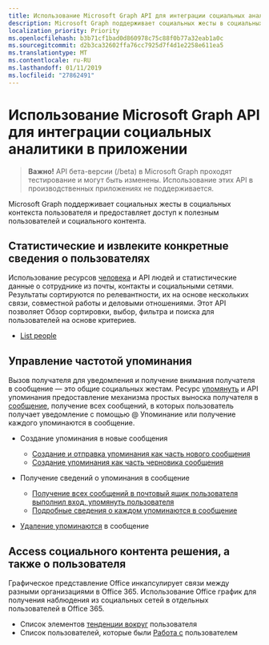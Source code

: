 ```yaml
---
title: Использование Microsoft Graph API для интеграции социальных аналитики в приложении
description: Microsoft Graph поддерживает социальных жесты в социальных контекста пользователя и предоставляет доступ к полезным пользователей и социального контента.
localization_priority: Priority
ms.openlocfilehash: b3b71cf1bad0d860978c75c88f0b77a32eab1a0c
ms.sourcegitcommit: d2b3ca32602ffa76cc7925d7f4d1e2258e611ea5
ms.translationtype: MT
ms.contentlocale: ru-RU
ms.lasthandoff: 01/11/2019
ms.locfileid: "27862491"
---
```

# <a name="use-the-microsoft-graph-api-to-integrate-social-intelligence-in-an-app"></a>Использование Microsoft Graph API для интеграции социальных аналитики в приложении

> **Важно!** API бета-версии (/beta) в Microsoft Graph проходят тестирование и могут быть изменены. Использование этих API в производственных приложениях не поддерживается.

Microsoft Graph поддерживает социальных жесты в социальных контекста пользователя и предоставляет доступ к полезным пользователей и социального контента.

## <a name="aggregate-and-extract-specific-information-about-people"></a>Статистические и извлеките конкретные сведения о пользователях

Использование ресурсов [человека](../resources/person.md) и API людей и статистические данные о сотруднике из почты, контакты и социальными сетями. Результаты сортируются по релевантности, их на основе нескольких связи, совместной работы и деловыми отношениями. Этот API позволяет Обзор сортировки, выбор, фильтра и поиска для пользователей на основе критериев.

- [List people](../api/user-list-people.md)

## <a name="manage--mentions"></a>Управление частотой упоминания

Вызов получателя для уведомления и получение внимания получателя в сообщение — это общие социальных жестам.
Ресурс [упомянуть](../resources/mention.md) и API упоминания предоставление механизма простых выноска получателя в [сообщение](../resources/message.md), получение всех сообщений, в которых пользователь получает уведомление с помощью @ Упоминание или получение каждого упоминаются в сообщение.

<!--
Include the next sentence when supporting events.

**Mention** is also supported by [Event](../resources/event.md).

-->

- Создание упоминания в новые сообщения

  - [Создание и отправка упоминания как часть нового сообщения](../api/user-sendmail.md#request-2)
  - [Создание упоминания как часть черновика сообщения](../api/user-post-messages.md#request-2)

- Получение сведений о упоминания в сообщение

  - [Получение всех сообщений в почтовый ящик пользователя выполнил вход, упомянуть пользователя](../api/user-list-messages.md#request-2)
  - [Подробные сведения о каждом упоминаются в сообщение](../api/message-get.md#request-2)

- [Удаление упоминаются](../api/message-delete.md#request-2) в сообщение

## <a name="access-social-data-around-and-about-a-user"></a>Access социального контента решения, а также о пользователя

Графическое представление Office инкапсулирует связи между разными организациями в Office 365. Использование Office график для получения наблюдения из социальных сетей в отдельных пользователей в Office 365.

- Список элементов [тенденции вокруг](../api/insights-list-trending.md) пользователя
- Список пользователей, которые были [Работа с](../api/user-list-people.md) пользователем
